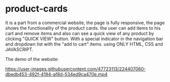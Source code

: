 # product-cards
It is a part from a commercial website, the page is fully responsive, the page shows the functionality of the product cards. the user can add items to his cart and remove items and also can see a quick view of any product by clicking "QUICK VIEW" button. With a special indicator in the navigation bar and dropdown list with the "add to cart" items. using ONLY HTML, CSS and JAVASCRIPT.


The demo of the website:


https://user-images.githubusercontent.com/47723113/224407060-dbedb453-492f-4194-af8d-534ed9ca470e.mp4

